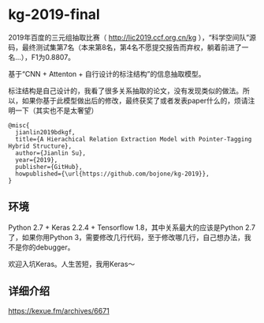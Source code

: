 # kg-2019-final
2019年百度的三元组抽取比赛（ http://lic2019.ccf.org.cn/kg ），“科学空间队”源码，最终测试集第7名（本来第8名，第4名不愿提交报告而弃权，躺着前进了一名...），F1为0.8807。

基于“CNN + Attenton + 自行设计的标注结构”的信息抽取模型。

标注结构是自己设计的，我看了很多关系抽取的论文，没有发现类似的做法。所以，如果你基于此模型做出后的修改，最终获奖了或者发表paper什么的，烦请注明一下（其实也不是太奢望）

```
@misc{
  jianlin2019bdkgf,
  title={A Hierachical Relation Extraction Model with Pointer-Tagging Hybrid Structure},
  author={Jianlin Su},
  year={2019},
  publisher={GitHub},
  howpublished={\url{https://github.com/bojone/kg-2019}},
}
```

## 环境
Python 2.7 + Keras 2.2.4 + Tensorflow 1.8，其中关系最大的应该是Python 2.7了，如果你用Python 3，需要修改几行代码，至于修改哪几行，自己想办法，我不是你的debugger。

欢迎入坑Keras。人生苦短，我用Keras～

## 详细介绍
https://kexue.fm/archives/6671


